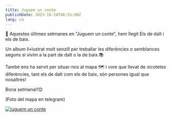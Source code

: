 ```yaml
---
title: Juguem un conte
publishDate: 2023-10-24T06:55:00Z
lang: ca
---
```


📕 Aquestes últimes setmanes en "Juguem un conte", hem llegit Els de dalt i els de baix.

Un album il•lustrat molt senzill per treballar les diferències o semblances segons si vivim a la part de dalt o la de baix.📚

També ens ha servit per situar-nos al mapa 🗺️ i vore que llevat de xicotetes diferències, tant els de dalt com els de baix, són persones igual que nosaltres!

Bona setmana!!😊

(Foto del mapa en telegram)

[![juguem un conte](/images/juguem-conte-01.webp)](/images/juguem-conte-01.webp)
